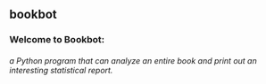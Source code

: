 ## bookbot

### Welcome to Bookbot: 

###### a Python program that can analyze an entire book and print out an interesting statistical report.
